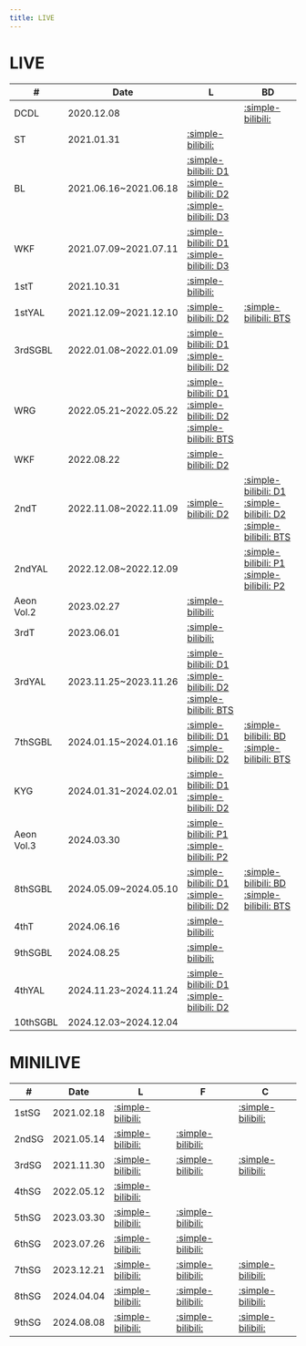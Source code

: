 ```yaml
---
title: LIVE
---
```


# LIVE

| #   | Date | L | BD |
| --- | --- | --- | --- |
| DCDL | 2020.12.08 | | [:simple-bilibili:](https://www.bilibili.com/video/BV1Rv41177Zj?p=1) |
| ST | 2021.01.31 | [:simple-bilibili:](https://www.bilibili.com/video/BV1Rv41177Zj?p=2) | |
| BL | 2021.06.16~2021.06.18 | [:simple-bilibili: D1](https://www.bilibili.com/video/BV1MM4y1u7MZ/) <br> [:simple-bilibili: D2](https://www.bilibili.com/video/BV17q4y1L7Hc/) <br> [:simple-bilibili: D3](https://www.bilibili.com/video/BV1r54y1H7GN/) | |
| WKF | 2021.07.09~2021.07.11 | [:simple-bilibili: D1](https://www.bilibili.com/video/BV1i64y14773/) <br> [:simple-bilibili: D3](https://www.bilibili.com/video/BV1nK4y1u7WH/) | |
| 1stT | 2021.10.31 | [:simple-bilibili:](https://www.bilibili.com/video/BV1Vh411t7eg/) | |
| 1stYAL | 2021.12.09~2021.12.10 | [:simple-bilibili: D2](https://www.bilibili.com/video/BV1v44y1a7hK/) | [:simple-bilibili: BTS](https://www.bilibili.com/video/BV11a4y1C7mu/) |
| 3rdSGBL| 2022.01.08~2022.01.09 | [:simple-bilibili: D1](https://www.bilibili.com/video/BV1y3411e71t/) <br> [:simple-bilibili: D2](https://www.bilibili.com/video/BV1yP4y1E7HV/) | |
| WRG | 2022.05.21~2022.05.22 | [:simple-bilibili: D1](https://www.bilibili.com/video/BV1sT4y1q7Ka/)  <br> [:simple-bilibili: D2](https://www.bilibili.com/video/BV1bT4y1q7Ma/) <br> [:simple-bilibili: BTS](https://www.bilibili.com/video/BV1GM4m1S7fU/) | |
| WKF | 2022.08.22 | [:simple-bilibili: D2](https://www.bilibili.com/video/BV1hW4y187s1/) | |
| 2ndT | 2022.11.08~2022.11.09 | [:simple-bilibili: D2](https://www.bilibili.com/video/BV1nv4y1m7H5/) | [:simple-bilibili: D1](https://www.bilibili.com/video/BV1NH4y1J7Cm/) <br> [:simple-bilibili: D2](https://www.bilibili.com/video/BV1YqbsedEVq/) <br> [:simple-bilibili: BTS](https://www.bilibili.com/video/BV1ut421b7g9/) |
| 2ndYAL | 2022.12.08~2022.12.09 |  | [:simple-bilibili: P1](https://www.bilibili.com/video/BV1jz4y1E7kn/) <br> [:simple-bilibili: P2](https://www.bilibili.com/video/BV1cV4y1h72x/)|
| Aeon Vol.2 | 2023.02.27 | [:simple-bilibili:](https://www.bilibili.com/video/BV1Fs4y1Z7FV/) | |
| 3rdT | 2023.06.01 | [:simple-bilibili:](https://www.bilibili.com/video/BV1Xh4y1d7ht/) | |
| 3rdYAL | 2023.11.25~2023.11.26 | [:simple-bilibili: D1](https://www.bilibili.com/video/BV1fW421F7FY/) <br> [:simple-bilibili: D2](https://www.bilibili.com/video/BV1Fw411h7hM?p=2) <br> [:simple-bilibili: BTS](https://www.bilibili.com/video/BV1e7421Z7ku/) | |
| 7thSGBL | 2024.01.15~2024.01.16 | [:simple-bilibili: D1](https://www.bilibili.com/video/BV1nV411Q7uN/) <br> [:simple-bilibili: D2](https://www.bilibili.com/video/BV1BJ4m1b7RX/) | [:simple-bilibili: BD](https://www.bilibili.com/video/BV1V1421b7ec/) <br> [:simple-bilibili: BTS](https://www.bilibili.com/video/BV171421b7SU/) |
| KYG | 2024.01.31~2024.02.01 | [:simple-bilibili: D1](https://www.bilibili.com/video/BV1o1421Z7f2/) <br> [:simple-bilibili: D2](https://www.bilibili.com/video/BV1b4421U7j5/) | |
| Aeon Vol.3 | 2024.03.30 | [:simple-bilibili: P1](https://www.bilibili.com/video/BV1DD42157Xf/) <br> [:simple-bilibili: P2](https://www.bilibili.com/video/BV1Dx4y1Y7Bo/) | |
| 8thSGBL | 2024.05.09~2024.05.10 | [:simple-bilibili: D1](https://www.bilibili.com/video/BV1ub421h7K7/) <br> [:simple-bilibili: D2](https://www.bilibili.com/video/BV1dw4m1Q7ov/) | [:simple-bilibili: BD](https://www.bilibili.com/video/BV165S8YUEks/) <br> [:simple-bilibili: BTS](https://www.bilibili.com/video/BV1z1DEYQE4g?p=2) |
| 4thT | 2024.06.16 | [:simple-bilibili:](https://www.bilibili.com/video/BV1jm42157Uc/) | |
| 9thSGBL | 2024.08.25 | [:simple-bilibili:](https://www.bilibili.com/video/BV1WeHYeLEpP/) | |
| 4thYAL | 2024.11.23~2024.11.24 | [:simple-bilibili: D1](https://www.bilibili.com/video/BV1S1iBYpEDr?p=2) <br> [:simple-bilibili: D2](https://www.bilibili.com/video/BV1ipqbY3Ea6?p=2) | |
| 10thSGBL | 2024.12.03~2024.12.04 | | | 

# MINILIVE

| #   | Date | L | F | C |
| --- | --- | --- | --- | --- | 
| 1stSG | 2021.02.18 | [:simple-bilibili:](https://www.bilibili.com/video/BV1tb4y1R7Nw/) |  | [:simple-bilibili:](https://www.bilibili.com/video/BV1NU4y1Y7ir/) |
| 2ndSG | 2021.05.14 | [:simple-bilibili:](https://www.bilibili.com/video/BV1sh411v75A/) | [:simple-bilibili:](https://www.bilibili.com/video/BV1zU4y1V7pt/) | |
| 3rdSG | 2021.11.30 | [:simple-bilibili:](https://www.bilibili.com/video/BV1aM4y1w7u3/) | [:simple-bilibili:](https://www.bilibili.com/video/BV1yQ4y1a7HY/) | [:simple-bilibili:](https://www.bilibili.com/video/BV1f44y1n74e/) |
| 4thSG | 2022.05.12 | [:simple-bilibili:](https://www.bilibili.com/video/BV1iZ4y1a7Ct/) | | |
| 5thSG | 2023.03.30 | [:simple-bilibili:](https://www.bilibili.com/video/BV15s4y1U7KP/) | [:simple-bilibili:](https://www.bilibili.com/video/BV1Gh411378v/) | |
| 6thSG | 2023.07.26 | [:simple-bilibili:](https://www.bilibili.com/video/BV1uX4y1n7i9/) | [:simple-bilibili:](https://www.bilibili.com/video/BV1Hp4y137Du/) | |
| 7thSG | 2023.12.21 | [:simple-bilibili:](https://www.bilibili.com/video/BV1qG411r7JX/) | [:simple-bilibili:](https://www.bilibili.com/video/BV1Rw411G7g4/) | [:simple-bilibili:](https://www.bilibili.com/video/BV1TZ4y1n77H/) |
| 8thSG | 2024.04.04 | [:simple-bilibili:](https://www.bilibili.com/video/BV1rJ4m157y4/) | [:simple-bilibili:](https://www.bilibili.com/video/BV1PH4y1M7L5/) | [:simple-bilibili:](https://www.bilibili.com/video/BV1FJ4m1N7i2/) |
| 9thSG | 2024.08.08 | [:simple-bilibili:](https://www.bilibili.com/video/BV1cE421w7Bt/) | [:simple-bilibili:](https://www.bilibili.com/video/BV1Vf421B7wq/) | [:simple-bilibili:](https://www.bilibili.com/video/BV146HTeLEQn/) |
